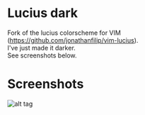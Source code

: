 Lucius dark
===========

Fork of the lucius colorscheme for VIM (https://github.com/jonathanfilip/vim-lucius).  
I've just made it darker.  
See screenshots below.

Screenshots
===========

![alt tag](http://i.imgur.com/Xcj30Yy.png)
